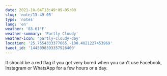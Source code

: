 ```yaml
---
date: 2021-10-04T13:49:09-05:00
slug: 'note/13-49-05'
type: 'notes'
lang: 'en'
weather: '83.61°F'
weather-summary: 'Partly Cloudy'
weather-icon: 'partly-cloudy-day'
location: '25.7554333377665,-100.4021227453969'
tweet_id: '1445098393357926400'
---
```

It should be a red flag if you get very bored when you can't use Facebook, Instagram or WhatsApp for a few hours or a day.
